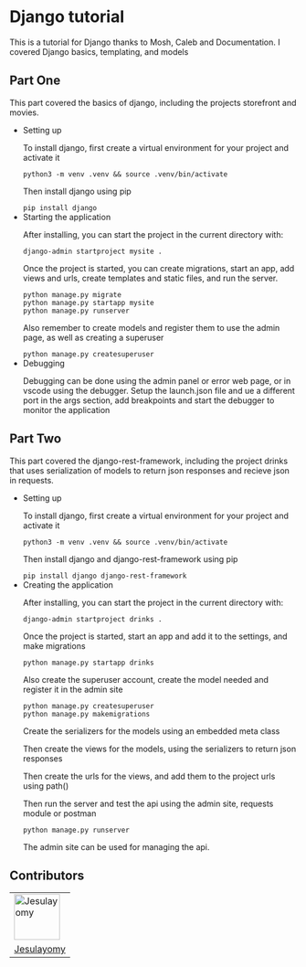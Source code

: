 <!DOCTYPE html>
<html lang="en">
<head>
    <meta charset="UTF-8">
    <meta name="viewport" content="width=device-width, initial-scale=1.0">
    <title>Django tutorial</title>
</head>
<body> 
    <h1> Django tutorial </h1>
    <p> This is a tutorial for Django thanks to Mosh, Caleb and Documentation. I covered Django basics, templating, and models</p>
    <h2> Part One </h2>
    <p> This part covered the basics of django, including the projects storefront and movies.</p>
    <ul>
    <li>Setting up</li>
    <p>To install django, first create a virtual environment for your project and activate it</p>
    <code>python3 -m venv .venv && source .venv/bin/activate</code>
    <p>Then install django using pip </p>
    <code>pip install django</code> <br />
    <li>Starting the application</li>
    <p>After installing, you can start the project in the current directory with:</p>
    <code>django-admin startproject mysite . </code>
    <p>Once the project is started, you can create migrations, start an app, add views and urls, create templates and static files, and run the server.</p>
    <code>python manage.py migrate</code> <br />
    <code>python manage.py startapp mysite</code> <br />
    <code>python manage.py runserver</code> <br />
    <p>Also remember to create models and register them to use the admin page, as well as creating a superuser</p>
    <code>python manage.py createsuperuser</code> <br />
    <li>Debugging</li>
    <p>Debugging can be done using the admin panel or error web page, or in vscode using the debugger. Setup the launch.json file and ue a different port in the args section, add breakpoints and start the debugger to monitor the application</p>
    </ul>
    <h2> Part Two </h2>
    <p>This part covered the django-rest-framework, including the project drinks that uses serialization of models to return json responses and recieve json in requests.</p>
    <ul>
    <li>Setting up</li>
    <p>To install django, first create a virtual environment for your project and activate it</p>
    <code>python3 -m venv .venv && source .venv/bin/activate</code>
    <p>Then install django and django-rest-framework using pip </p>
    <code>pip install django django-rest-framework</code> <br />
    <li>Creating the application</li>
    <p>After installing, you can start the project in the current directory with:</p>
    <code>django-admin startproject drinks . </code>
    <p>Once the project is started, start an app and add it to the settings, and make migrations</p>
    <code>python manage.py startapp drinks</code> <br />
    <p>Also create the superuser account, create the model needed and register it in the admin site</p>
    <code>python manage.py createsuperuser</code> <br />
    <code>python manage.py makemigrations</code> <br />
    <p>Create the serializers for the models using an embedded meta class</p>
    <p>Then create the views for the models, using the serializers to return json responses</p>
    <p>Then create the urls for the views, and add them to the project urls using path()</p>
    <p>Then run the server and test the api using the admin site, requests module or postman</p>
    <code>python manage.py runserver</code> <br />
    <p>The admin site can be used for managing the api.</p>
    </ul>
    <h2>Contributors</h2>
    <table>
        <tr>
            <td><img src="https://avatars.githubusercontent.com/u/113533393?s=96&v=4" alt="Jesulayomy" width="80px"></td>
        </tr>
        <tr>
            <td><a href="https://github.com/Jesulayomy">Jesulayomy</a></td>
        </tr>
    </table>    
</body>
</html>
